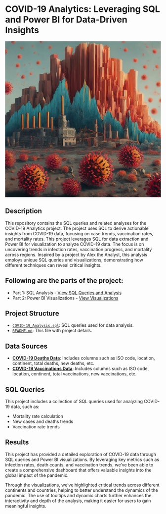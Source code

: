 # COVID-19 Analytics: Leveraging SQL and Power BI for Data-Driven Insights

![COVID-19 Visualization](https://github.com/abdulkhan96/SQL-Based-Data-Visualisation/blob/main/Image_y3lu1cy3lu1cy3lu.jpeg)

## Description
This repository contains the SQL queries and related analyses for the COVID-19 Analytics project. The project uses SQL to derive actionable insights from COVID-19 data, focusing on case trends, vaccination rates, and mortality rates. This project leverages SQL for data extraction and Power BI for visualization to analyze COVID-19 data. The focus is on uncovering trends in infection rates, vaccination progress, and mortality across regions. Inspired by a project by Alex the Analyst, this analysis employs unique SQL queries and visualizations, demonstrating how different techniques can reveal critical insights.

## Following are the parts of the project:
- Part 1: SQL Analysis - [View SQL Queries and Analysis](https://medium.com/@abdul.khan96/covid-19-analytics-leveraging-sql-and-power-bi-for-data-driven-insights-part-1-23eb99c38156)
- Part 2: Power BI Visualizations - [View Visualizations](https://medium.com/@abdul.khan96/covid-19-analytics-leveraging-sql-and-power-bi-for-data-driven-insights-part-2-1c017b9ab9b8)

## Project Structure
- [`COVID-19_Analysis.sql`](https://github.com/abdulkhan96/SQL-Based-Data-Visualisation/blob/main/Covid%20SQL%20Project.sql): SQL queries used for data analysis.
- [`README.md`](https://github.com/abdulkhan96/SQL-Based-Data-Visualisation/blob/main/README.md): This file with project details.

## Data Sources
- **[COVID-19 Deaths Data](https://github.com/abdulkhan96/SQL-Based-Data-Visualisation/blob/main/CovidDeaths.csv)**: Includes columns such as ISO code, location, continent, total deaths, new deaths, etc.
- **[COVID-19 Vaccinations Data](https://github.com/abdulkhan96/SQL-Based-Data-Visualisation/blob/main/CovidVaccinations.csv)**: Includes columns such as ISO code, location, continent, total vaccinations, new vaccinations, etc.

## SQL Queries
This project includes a collection of SQL queries used for analyzing COVID-19 data, such as:
- Mortality rate calculation
- New cases and deaths trends
- Vaccination rate trends

## Results
This project has provided a detailed exploration of COVID-19 data through SQL queries and Power BI visualizations. By leveraging key metrics such as infection rates, death counts, and vaccination trends, we’ve been able to create a comprehensive dashboard that offers valuable insights into the global impact of the pandemic.

Through the visualizations, we’ve highlighted critical trends across different continents and countries, helping to better understand the dynamics of the pandemic. The use of tooltips and dynamic charts further enhances the interactivity and depth of the analysis, making it easier for users to gain meaningful insights.
